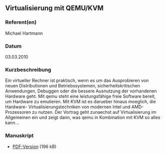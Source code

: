 
 
## Virtualisierung mit QEMU/KVM


### Referent(en)
 Michael Hartmann

### Datum
 03.03.2010

### Kurzbeschreibung
 Ein virtueller Rechner ist praktisch, wenn es um das Ausprobieren von neuen
Distributionen und Betriebssystemen, sicherheitskritischen Anwendungen,
Debuggen oder die bessere Ausnutzung der vorhandenen Hardware geht.
Mit qemu steht eine leistungsfähige freie Software bereit, um Hardware zu
emulieren. Mit KVM ist es darueber hinaus moeglich, die Hardware-
Virtualisierungstechniken von modernen Intel und AMD-Prozessoren zu nutzen.
Der Vortrag geht zunaechst auf Virtualisierung im Allgemeinen ein und zeigt
dann, was qemu in Kombination mit KVM so alles kann...

### Manuskript

          
* [PDF-Version](/download/Vortraege/qemu_kvm.pdf) (196 kB)
                 
      
  

